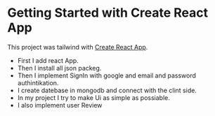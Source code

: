 # Getting Started with Create React App

This project was tailwind with [Create React App](https://aircool-d3a27.web.app/).

- First I add react App.
- Then I install all json packeg.
- Then I implement SignIn with google and email and password authintikation.
- I create datebase in mongodb and connect with the clint side.
- In my project I try to make Ui as simple as possiable.
- I also implement user Review
